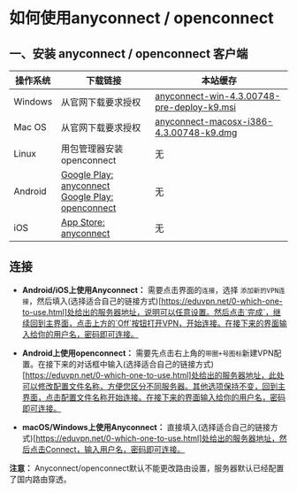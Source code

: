 # 如何使用anyconnect / openconnect

## 一、安装 anyconnect / openconnect 客户端

操作系统 | 下载链接 | 本站缓存
--- | --- | ---
Windows | 从官网下载要求授权 | [anyconnect-win-4.3.00748-pre-deploy-k9.msi](https://files.eduvpn.net/anyconnect-win-4.3.00748-pre-deploy-k9.msi)
Mac OS | 从官网下载要求授权 | [anyconnect-macosx-i386-4.3.00748-k9.dmg](https://files.eduvpn.net/anyconnect-macosx-i386-4.3.00748-k9.dmg)
Linux | 用包管理器安装openconnect | 无
Android | [Google Play: anyconnect](https://play.google.com/store/apps/details?id=com.cisco.anyconnect.vpn.android.avf&hl=zh_CN) <br /> [Google Play: openconnect](https://play.google.com/store/apps/details?id=app.openconnect&hl=zh_CN) | 无
iOS | [App Store: anyconnect](https://itunes.apple.com/cn/app/cisco-anyconnect/id392790924?mt=8) | 无

## 连接

* **Android/iOS上使用Anyconnect：** 需要点击界面的`连接`，选择 `添加新的VPN连接`，然后填入(选择适合自己的链接方式)[https://eduvpn.net/0-which-one-to-use.html]处给出的服务器地址，说明可以任意设置。然后点击`完成`，继续回到主界面，点击上方的`Off`按钮打开VPN，开始连接。在接下来的界面输入给你的用户名，密码即可连接。

* **Android上使用openconnect：** 需要先点击右上角的`带圈+号图标`新建VPN配置。在接下来的对话框中输入(选择适合自己的链接方式)[https://eduvpn.net/0-which-one-to-use.html]处给出的服务器地址，此处可以修改配置文件名称，方便您区分不同服务器。其他选项保持不变，回到主界面，点击配置文件名称开始连接。在接下来的界面输入给你的用户名，密码即可连接。

* **macOS/Windows上使用Anyconnect：** 直接填入(选择适合自己的链接方式)[https://eduvpn.net/0-which-one-to-use.html]处给出的服务器地址，然后点击Connect，输入用户名，密码即可连接。

**注意：** Anyconnect/openconnect默认不能更改路由设置，服务器默认已经配置了国内路由穿透。
